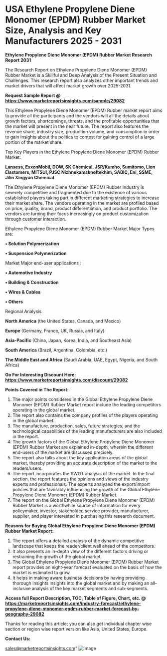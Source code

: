 # USA Ethylene Propylene Diene Monomer (EPDM) Rubber Market Size, Analysis and Key Manufacturers 2025 - 2031

<strong>Ethylene Propylene Diene Monomer (EPDM) Rubber Market Research Report 2031</strong>

The Research Report on Ethylene Propylene Diene Monomer (EPDM) Rubber Market is a Skillful and Deep Analysis of the Present Situation and Challenges. This research report also analyzes other important trends and market drivers that will affect market growth over 2025-2031.

<strong>Request Sample Report @ <a href=https://www.marketreportsinsights.com/sample/29082>https://www.marketreportsinsights.com/sample/29082</a></strong>

This Ethylene Propylene Diene Monomer (EPDM) Rubber market report aims to provide all the participants and the vendors will all the details about growth factors, shortcomings, threats, and the profitable opportunities that the market will present in the near future. The report also features the revenue share, industry size, production volume, and consumption in order to gain insights about the politics to contest for gaining control of a large portion of the market share.

Top Key Players in the Ethylene Propylene Diene Monomer (EPDM) Rubber Market:

<strong>Lanxess, ExxonMobil, DOW, SK Chemical, JSR/Kumho, Sumitomo, Lion Elastomers, MITSUI, PJSC Nizhnekamskneftekhim, SABIC, Eni, SSME, Jilin Xingyun Chemical</strong>

The Ethylene Propylene Diene Monomer (EPDM) Rubber Industry is severely competitive and fragmented due to the existence of various established players taking part in different marketing strategies to increase their market share. The vendors operating in the market are profiled based on price, quality, brand, product differentiation, and product portfolio. The vendors are turning their focus increasingly on product customization through customer interaction.

Ethylene Propylene Diene Monomer (EPDM) Rubber Market Major Types are:

<strong>• Solution Polymerization

• Suspension Polymerization</strong>

Market Major end-user applications :

<strong>• Automotive Industry

• Building & Construction

• Wires & Cables

• Others</strong>

Regional Analysis

</u><strong><b>North America</b></strong> (the United States, Canada, and Mexico)

<strong><b>Europe </b></strong>(Germany, France, UK, Russia, and Italy)

<strong><b>Asia-Pacific</b></strong> (China, Japan, Korea, India, and Southeast Asia)

<strong><b>South America</b></strong> (Brazil, Argentina, Colombia, etc.)

<strong><b>The Middle East and Africa</b></strong> (Saudi Arabia, UAE, Egypt, Nigeria, and South Africa)

<strong>Go For Interesting Discount Here: <a href=https://www.marketreportsinsights.com/discount/29082>https://www.marketreportsinsights.com/discount/29082</a></strong>

<strong>Points Covered in The Report:</strong>
<ol>
  <li>The major points considered in the Global Ethylene Propylene Diene Monomer (EPDM) Rubber Market report include the leading competitors operating in the global market.</li>
  <li>The report also contains the company profiles of the players operating in the global market.</li>
  <li>The manufacture, production, sales, future strategies, and the technological capabilities of the leading manufacturers are also included in the report.</li>
  <li>The growth factors of the Global Ethylene Propylene Diene Monomer (EPDM) Rubber Market are explained in-depth, wherein the different end-users of the market are discussed precisely.</li>
  <li>The report also talks about the key application areas of the global market, thereby providing an accurate description of the market to the readers/users.</li>
  <li>The report incorporates the SWOT analysis of the market. In the final section, the report features the opinions and views of the industry experts and professionals. The experts analyzed the export/import policies that are favorably influencing the growth of the Global Ethylene Propylene Diene Monomer (EPDM) Rubber Market.</li>
  <li>The report on the Global Ethylene Propylene Diene Monomer (EPDM) Rubber Market is a worthwhile source of information for every policymaker, investor, stakeholder, service provider, manufacturer, supplier, and player interested in purchasing this research document.</li>
</ol>
<strong>Reasons for Buying Global Ethylene Propylene Diene Monomer (EPDM) Rubber Market Report:</strong>

<ol>
  <li>The report offers a detailed analysis of the dynamic competitive landscape that keeps the reader/client well ahead of the competitors.</li>
  <li>It also presents an in-depth view of the different factors driving or restraining the growth of the global market.</li>
  <li>The Global Ethylene Propylene Diene Monomer (EPDM) Rubber Market report provides an eight-year forecast evaluated on the basis of how the market is estimated to grow.</li>
  <li>It helps in making aware business decisions by having providing thorough insights insights into the global market and by making an all-inclusive analysis of the key market segments and sub-segments.</li>
</ol>
<strong>Access full Report Description, TOC, Table of Figure, Chart, etc. @ <a href=https://marketreportsinsights.com/industry-forecast/ethylene-propylene-diene-monomer-epdm-rubber-market-forecast-by-geography-29082>https://marketreportsinsights.com/industry-forecast/ethylene-propylene-diene-monomer-epdm-rubber-market-forecast-by-geography-29082</a></strong>


Thanks for reading this article; you can also get individual chapter wise section or region wise report version like Asia, United States, Europe.

<strong>Contact Us:</strong>

sales@marketreportsinsights.com"
![image](https://github.com/user-attachments/assets/f919a39e-f924-40a2-9cf2-70fbc1ec48fd)
